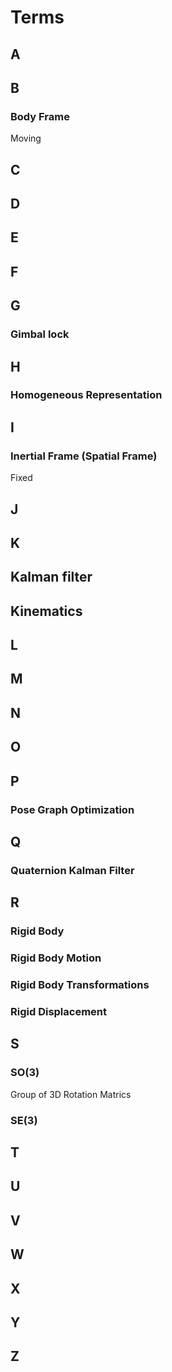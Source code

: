 # Terms

## A

## B

### Body Frame
Moving

## C

## D

## E

## F

## G

### Gimbal lock

###  

## H

### Homogeneous Representation

## I

### Inertial Frame (Spatial Frame)
Fixed

## J

## K

## Kalman filter

## Kinematics

## L

## M

## N

## O

## P
### Pose Graph Optimization

## Q

### Quaternion Kalman Filter

## R
### Rigid Body

### Rigid Body Motion

### Rigid Body Transformations

### Rigid Displacement

## S

### SO(3)
Group of 3D Rotation Matrics

### SE(3)

## T

## U

## V

## W

## X

## Y

## Z



